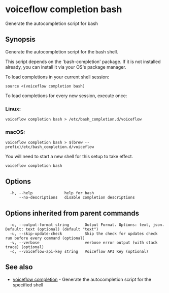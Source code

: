 # voiceflow completion bash

Generate the autocompletion script for bash

## Synopsis

Generate the autocompletion script for the bash shell.

This script depends on the 'bash-completion' package.
If it is not installed already, you can install it via your OS's package manager.

To load completions in your current shell session:

	source <(voiceflow completion bash)

To load completions for every new session, execute once:

### Linux:

	voiceflow completion bash > /etc/bash_completion.d/voiceflow

### macOS:

	voiceflow completion bash > $(brew --prefix)/etc/bash_completion.d/voiceflow

You will need to start a new shell for this setup to take effect.


```
voiceflow completion bash
```

## Options

```
  -h, --help              help for bash
      --no-descriptions   disable completion descriptions
```

## Options inherited from parent commands

```
  -o, --output-format string       Output Format. Options: text, json. Default: text (optional) (default "text")
  -u, --skip-update-check          Skip the check for updates check run before every command (optional)
  -v, --verbose                    verbose error output (with stack trace) (optional)
  -c, --voiceflow-api-key string   Voiceflow API Key (optional)
```

## See also

* [voiceflow completion](/cmd/voiceflow_completion/)	 - Generate the autocompletion script for the specified shell

